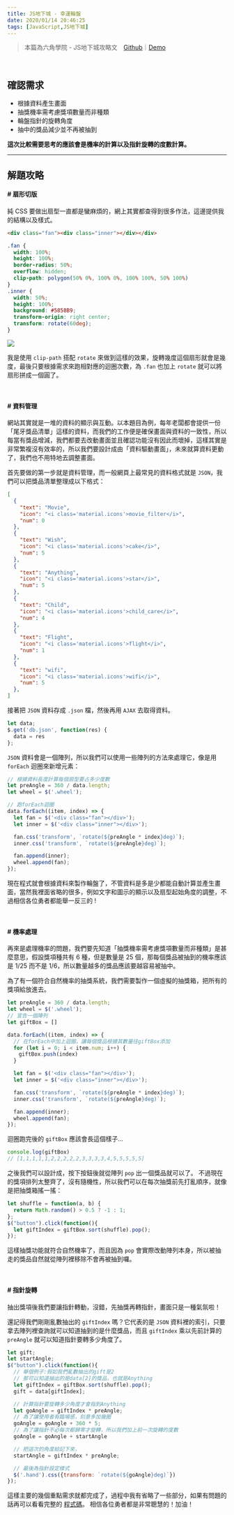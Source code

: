 ```yaml
---
title: JS地下城 - 幸運輪盤
date: 2020/01/14 20:46:25
tags: [JavaScript,JS地下城]
---
```

> 本篇為六角學院 - JS地下城攻略文　[Github](https://github.com/f820602h/Lucky-Wheel/)｜[Demo](https://f820602h.github.io/Lucky-Wheel/)

<br />

## 確認需求

* 根據資料產生畫面
* 抽獎機率需考慮獎項數量而非種類
* 輪盤指針的旋轉角度
* 抽中的獎品減少並不再被抽到

**這次比較需要思考的應該會是機率的計算以及指針旋轉的度數計算。**

---

## 解題攻略

#### # 扇形切版

純 CSS 要做出扇型一直都是蠻麻煩的，網上其實都查得到很多作法，這邊提供我的結構以及樣式。
```html
<div class="fan"><div class="inner"></div></div>
```

```css
.fan {
  width: 100%;
  height: 100%;
  border-radius: 50%;
  overflow: hidden;
  clip-path: polygon(50% 0%, 100% 0%, 100% 100%, 50% 100%)
}
.inner {
  width: 50%;
  height: 100%;
  background: #5858B9;
  transform-origin: right center;
  transform: rotate(60deg);
}
```

![](https://cdn-images-1.medium.com/max/2598/1*Ax_ixX4Hrwu2373gUrTgAw.jpeg)

我是使用 `clip-path` 搭配 `rotate` 來做到這樣的效果，旋轉幾度這個扇形就會是幾度，最後只要根據需求來跑相對應的迴圈次數，為 `.fan` 也加上 `rotate` 就可以將扇形拼成一個圓了。

<br />

#### # 資料管理

網站其實就是一堆的資料的顯示與互動。以本題目為例，每年老闆都會提供一份「尾牙獎品清單」這樣的資料，而我們的工作便是確保畫面與資料的一致性，所以每當有獎品增減，我們都要去改動畫面並且確認功能沒有因此而壞掉，這樣其實是非常繁複沒有效率的，所以我們要設計成由「資料驅動畫面」，未來就算資料更動了，我們也不用特地去調整畫面。

首先要做的第一步就是資料管理，而一般網頁上最常見的資料格式就是 `JSON`，我們可以把獎品清單整理成以下格式：

```json
[
  {
    "text": "Movie",
    "icon": "<i class='material.icons'>movie_filter</i>",
    "num": 0
  },
  {
    "text": "Wish",
    "icon": "<i class='material.icons'>cake</i>",
    "num": 5
  },
  {
    "text": "Anything",
    "icon": "<i class='material.icons'>star</i>",
    "num": 5
  },
  {
    "text": "Child",
    "icon": "<i class='material.icons'>child_care</i>",
    "num": 4
  },
  {
    "text": "Flight",
    "icon": "<i class='material.icons'>flight</i>",
    "num": 1
  },
  {
    "text": "wifi",
    "icon": "<i class='material.icons'>wifi</i>",
    "num": 5
  },
]
```

接著把 `JSON` 資料存成 `.json` 檔，然後再用 `AJAX` 去取得資料。

```javascript
let data;
$.get('db.json', function(res) { 
  data = res 
};
```

`JSON` 資料會是一個陣列，所以我們可以使用一些陣列的方法來處理它，像是用 `forEach` 迴圈來新增元素：

```javascript
// 根據資料長度計算每個扇型要占多少度數
let preAngle = 360 / data.length;
let wheel = $('.wheel');

// 跑forEach迴圈
data.forEach((item, index) => {
  let fan = $('<div class="fan"></div>');
  let inner = $('<div class="inner"></div>');

  fan.css('transform', `rotate(${preAngle * index}deg)`);
  inner.css('transform', `rotate(${preAngle}deg)`);

  fan.append(inner);
  wheel.append(fan);
});
```
現在程式就會根據資料來製作輪盤了，不管資料是多是少都能自動計算並產生畫面，當然我裡面省略的很多，例如文字和圖示的顯示以及扇型起始角度的調整，不過相信各位勇者都能舉一反三的 !

<br />

#### # 機率處理

再來是處理機率的問題，我們要先知道「抽獎機率需考慮獎項數量而非種類」是甚麼意思，假設獎項種共有 6 種，但是數量是 25 個，那每個獎品被抽到的機率應該是 1/25 而不是 1/6，所以數量越多的獎品應該要越容易被抽中。

為了有一個符合自然機率的抽獎系統，我們需要製作一個虛擬的抽獎箱，把所有的獎項給放進去。

```javascript
let preAngle = 360 / data.length;
let wheel = $('.wheel');
// 宣告一個陣列
let giftBox = []

data.forEach((item, index) => {
  // 在forEach中加上迴圈，讓每個獎品根據其數量往giftBox添加
  for (let i = 0; i < item.num; i++) {
  　giftBox.push(index)
  }

  let fan = $('<div class="fan"></div>');
  let inner = $('<div class="inner"></div>');

  fan.css('transform', `rotate(${preAngle * index}deg)`);
  inner.css('transform', `rotate(${preAngle}deg)`);

  fan.append(inner);
  wheel.append(fan);
});
```

迴圈跑完後的 `giftBox` 應該會長這個樣子...

```javascript
console.log(giftBox)
// [1,1,1,1,1,2,2,2,2,2,3,3,3,3,4,5,5,5,5,5]
```
之後我們可以設計成，按下按鈕後就從陣列 `pop` 出一個獎品就可以了。
不過現在的獎項排列太整齊了，沒有隨機性，所以我們可以在每次抽獎前先打亂順序，就像是把抽獎箱搖一搖：
```javascript
let shuffle = function(a, b) {
  return Math.random() > 0.5 ? -1 : 1;
};
$("button").click(function(){
  let giftIndex = giftBox.sort(shuffle).pop();
});
```
這樣抽獎功能就符合自然機率了，而且因為 `pop` 會實際改動陣列本身，所以被抽走的獎品自然就從陣列裡移除不會再被抽到囉。

<br />

#### # 指針旋轉

抽出獎項後我們要讓指針轉動，沒錯，先抽獎再轉指針，畫面只是一種氣氛啦！

還記得我們剛剛亂數抽出的 `giftIndex` 嗎？它代表的是 `JSON` 資料裡的索引，只要拿去陣列裡查詢就可以知道抽到的是什麼獎品，而且 `giftIndex` 乘以先前計算的 `preAngle` 就可以知道指針要轉多少角度了。

```javascript
let gift;
let startAngle;
$("button").click(function(){
  // 舉個例子:假如我們亂數抽出的gift是2
  // 那可以知道抽出的是data[2]的獎品，也就是Anything
  let giftIndex = giftBox.sort(shuffle).pop();
  gift = data[giftIndex];

  // 計算指針要旋轉多少角度才會指到Anything
  let goAngle = giftIndex * preAngle;
  // 為了讓使用者有臨場感，刻意多加幾圈
  goAngle = goAngle + 360 * 5;
  // 為了讓指針不必每次都歸零才旋轉，所以我們加上前一次旋轉的度數
  goAngle = goAngle + startAngle

  // 把這次的角度給記下來，
  startAngle = giftIndex * preAngle;

  // 最後為指針設定樣式
  $('.hand').css({transform: `rotate(${goAngle}deg)`})
});
```
這樣主要的幾個重點需求就都完成了，過程中我有省略了一些部分，如果有問題的話再可以看看完整的 [程式碼](https://github.com/f820602h/Lucky-Wheel/)。
相信各位勇者都是非常聰慧的！加油！
